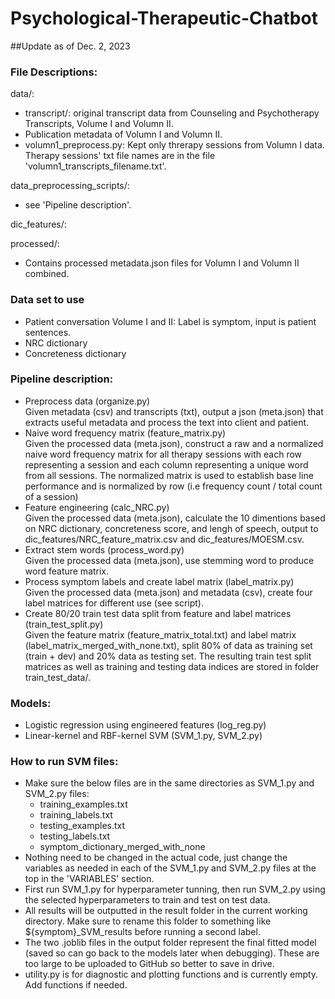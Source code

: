 # Psychological-Therapeutic-Chatbot

##Update as of Dec. 2, 2023

### File Descriptions:

data/:
- transcript/: original transcript data from Counseling and Psychotherapy Transcripts, Volume I and Volumn II.
- Publication metadata of Volumn I and Volumn II.
- volumn1_preprocess.py: Kept only threrapy sessions from Volumn I data. Therapy sessions' txt file names are in the file 'volumn1_transcripts_filename.txt'.

data_preprocessing_scripts/:
- see 'Pipeline description'.

dic_features/:

processed/:
- Contains processed metadata.json files for Volumn I and Volumn II combined.


### Data set to use
 - Patient conversation Volume I and II: Label is symptom, input is patient sentences.
 - NRC dictionary
 - Concreteness dictionary

### Pipeline description:
- Preprocess data (organize.py) <br >
	Given metadata (csv) and transcripts (txt), output a json (meta.json) that extracts useful metadata and process the text into client and patient.
- Naive word frequency matrix (feature_matrix.py) <br >
	Given the processed data (meta.json), construct a raw and a normalized naive word frequency matrix for all therapy sessions with each row representing a session and each column representing a unique word from all sessions. The normalized matrix is used to establish base line performance and is normalized by row (i.e frequency count / total count of a session)
- Feature engineering (calc_NRC.py) <br >
	Given the processed data (meta.json), calculate the 10 dimentions based on NRC dictionary, concreteness score, and lengh of speech, output to dic_features/NRC_feature_matrix.csv and dic_features/MOESM.csv.
- Extract stem words (process_word.py) <br >
	Given the processed data (meta.json), use stemming word to produce word feature matrix.
- Process symptom labels and create label matrix (label_matrix.py) <br >
	Given the processed data (meta.json) and metadata (csv), create four label matrices for different use (see script).
- Create 80/20 train test data split from feature and label matrices (train_test_split.py) <br >
	Given the feature matrix (feature_matrix_total.txt) and label matrix (label_matrix_merged_with_none.txt), split 80% of data as training set (train + dev) and 20% data as testing set. The resulting train test split matrices as well as training and testing data indices are stored in folder train_test_data/.

### Models:
- Logistic regression using engineered features (log_reg.py)
- Linear-kernel and RBF-kernel SVM (SVM_1.py, SVM_2.py)

### How to run SVM files:
- Make sure the below files are in the same directories as SVM_1.py and SVM_2.py files:
	- training_examples.txt
	- training_labels.txt
 	- testing_examples.txt
  	- testing_labels.txt
  	- symptom_dictionary_merged_with_none
- Nothing need to be changed in the actual code, just change the variables as needed in each of the SVM_1.py and SVM_2.py files at the top in the 'VARIABLES' section.
- First run SVM_1.py for hyperparameter tunning, then run SVM_2.py using the selected hyperparameters to train and test on test data.
- All results will be outputted in the result folder in the current working directory. Make sure to rename this folder to something like ${symptom}_SVM_results before running a second label.
- The two .joblib files in the output folder represent the final fitted model (saved so can go back to the models later when debugging). These are too large to be uploaded to GitHub so better to save in drive.
- utility.py is for diagnostic and plotting functions and is currently empty. Add functions if needed.